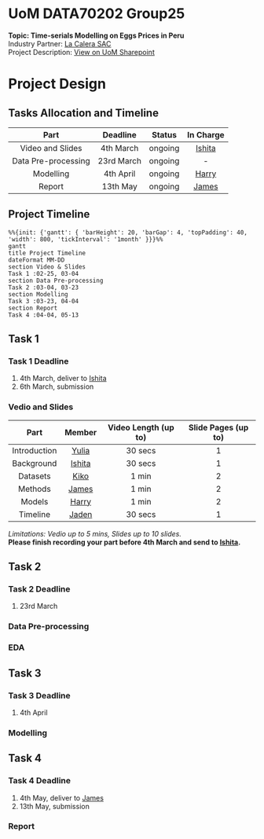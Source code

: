 # UoM DATA70202 Group25  
**Topic: Time-serials Modelling on Eggs Prices in Peru**  
Industry Partner: [La Calera SAC](https://www.lacalera.pe/)  
Project Description: [View on UoM Sharepoint](https://livemanchesterac-my.sharepoint.com/:w:/r/personal/yuhang_xie-3_postgrad_manchester_ac_uk/_layouts/15/doc2.aspx?sourcedoc=%7B7DFA38D0-850F-434C-AD4E-BDFD996C9306%7D&file=P25%20La%20Calera%20SAC.docx&action=default&mobileredirect=true&DefaultItemOpen=1&web=1)

# Project Design  
## Tasks Allocation and Timeline  
| Part   | Deadline | Status | In Charge |
| :--------: | :-------:  | :-------: | :-------: |
| Video and Slides |   4th March   | ongoing | [Ishita](mailto:ishita.satija@postgrad.manchester.ac.uk) |
| Data Pre-processing |   23rd March   |  ongoing  | - |
| Modelling |  4th April   |  ongoing  | [Harry](mailto:yuhang.xie-3@postgrad.manchester.ac.uk) |
| Report |   13th May   |  ongoing  | [James](mailto:james.askew-3@postgrad.manchester.ac.uk) |

## Project Timeline
```mermaid
%%{init: {'gantt': { 'barHeight': 20, 'barGap': 4, 'topPadding': 40, 'width': 800, 'tickInterval': '1month' }}}%%
gantt
title Project Timeline
dateFormat MM-DD
section Video & Slides
Task 1 :02-25, 03-04
section Data Pre-processing
Task 2 :03-04, 03-23
section Modelling
Task 3 :03-23, 04-04
section Report
Task 4 :04-04, 05-13
```

## Task 1
### Task 1 Deadline
1. 4th March, deliver to [Ishita](mailto:ishita.satija@postgrad.manchester.ac.uk)
2. 6th March, submission

### Vedio and Slides
| Part | Member | Video Length (up to) | Slide Pages (up to) |
| :--------: | :-------:  | :-------: | :-------: |
| Introduction | [Yulia](mailto:hanxi.yu@postgrad.manchester.ac.uk) | 30 secs | 1 |
| Background | [Ishita](mailto:ishita.satija@postgrad.manchester.ac.uk) | 30 secs | 1 |
| Datasets | [Kiko](mailto:yi.gao-5@postgrad.manchester.ac.uk) | 1 min | 2 |
| Methods | [James](mailto:james.askew-3@postgrad.manchester.ac.uk) | 1 min | 2 |
| Models | [Harry](mailto:yuhang.xie-3@postgrad.manchester.ac.uk) | 1 min | 2 |
| Timeline | [Jaden](mailto:jiajun.tian@postgrad.manchester.ac.uk) | 30 secs | 1 |

*Limitations: Vedio up to 5 mins, Slides up to 10 slides.*  
**Please finish recording your part before 4th March and send to [Ishita](mailto:ishita.satija@postgrad.manchester.ac.uk).**


## Task 2
### Task 2 Deadline
1. 23rd March

### Data Pre-processing

### EDA

## Task 3
### Task 3 Deadline
1. 4th April

### Modelling

## Task 4
### Task 4 Deadline
1. 4th May, deliver to [James](mailto:james.askew-3@postgrad.manchester.ac.uk)
2. 13th May, submission

### Report








